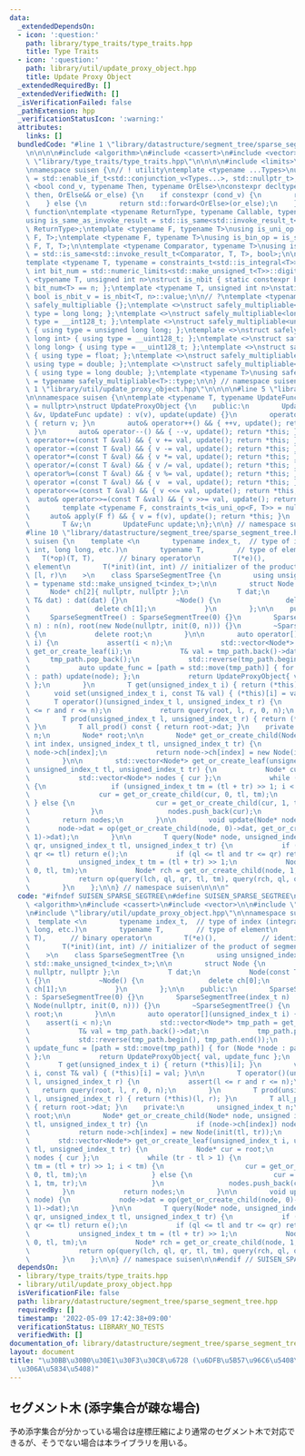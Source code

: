 ```yaml
---
data:
  _extendedDependsOn:
  - icon: ':question:'
    path: library/type_traits/type_traits.hpp
    title: Type Traits
  - icon: ':question:'
    path: library/util/update_proxy_object.hpp
    title: Update Proxy Object
  _extendedRequiredBy: []
  _extendedVerifiedWith: []
  _isVerificationFailed: false
  _pathExtension: hpp
  _verificationStatusIcon: ':warning:'
  attributes:
    links: []
  bundledCode: "#line 1 \"library/datastructure/segment_tree/sparse_segment_tree.hpp\"\
    \n\n\n\n#include <algorithm>\n#include <cassert>\n#include <vector>\n\n#line 1\
    \ \"library/type_traits/type_traits.hpp\"\n\n\n\n#include <limits>\n#include <type_traits>\n\
    \nnamespace suisen {\n// ! utility\ntemplate <typename ...Types>\nusing constraints_t\
    \ = std::enable_if_t<std::conjunction_v<Types...>, std::nullptr_t>;\ntemplate\
    \ <bool cond_v, typename Then, typename OrElse>\nconstexpr decltype(auto) constexpr_if(Then&&\
    \ then, OrElse&& or_else) {\n    if constexpr (cond_v) {\n        return std::forward<Then>(then);\n\
    \    } else {\n        return std::forward<OrElse>(or_else);\n    }\n}\n\n// !\
    \ function\ntemplate <typename ReturnType, typename Callable, typename ...Args>\n\
    using is_same_as_invoke_result = std::is_same<std::invoke_result_t<Callable, Args...>,\
    \ ReturnType>;\ntemplate <typename F, typename T>\nusing is_uni_op = is_same_as_invoke_result<T,\
    \ F, T>;\ntemplate <typename F, typename T>\nusing is_bin_op = is_same_as_invoke_result<T,\
    \ F, T, T>;\n\ntemplate <typename Comparator, typename T>\nusing is_comparator\
    \ = std::is_same<std::invoke_result_t<Comparator, T, T>, bool>;\n\n// ! integral\n\
    template <typename T, typename = constraints_t<std::is_integral<T>>>\nconstexpr\
    \ int bit_num = std::numeric_limits<std::make_unsigned_t<T>>::digits;\ntemplate\
    \ <typename T, unsigned int n>\nstruct is_nbit { static constexpr bool value =\
    \ bit_num<T> == n; };\ntemplate <typename T, unsigned int n>\nstatic constexpr\
    \ bool is_nbit_v = is_nbit<T, n>::value;\n\n// ?\ntemplate <typename T>\nstruct\
    \ safely_multipliable {};\ntemplate <>\nstruct safely_multipliable<int> { using\
    \ type = long long; };\ntemplate <>\nstruct safely_multipliable<long long> { using\
    \ type = __int128_t; };\ntemplate <>\nstruct safely_multipliable<unsigned int>\
    \ { using type = unsigned long long; };\ntemplate <>\nstruct safely_multipliable<unsigned\
    \ long int> { using type = __uint128_t; };\ntemplate <>\nstruct safely_multipliable<unsigned\
    \ long long> { using type = __uint128_t; };\ntemplate <>\nstruct safely_multipliable<float>\
    \ { using type = float; };\ntemplate <>\nstruct safely_multipliable<double> {\
    \ using type = double; };\ntemplate <>\nstruct safely_multipliable<long double>\
    \ { using type = long double; };\ntemplate <typename T>\nusing safely_multipliable_t\
    \ = typename safely_multipliable<T>::type;\n\n} // namespace suisen\n\n\n#line\
    \ 1 \"library/util/update_proxy_object.hpp\"\n\n\n\n#line 5 \"library/util/update_proxy_object.hpp\"\
    \n\nnamespace suisen {\n\ntemplate <typename T, typename UpdateFunc, constraints_t<std::is_invocable<UpdateFunc>>\
    \ = nullptr>\nstruct UpdateProxyObject {\n    public:\n        UpdateProxyObject(T\
    \ &v, UpdateFunc update) : v(v), update(update) {}\n        operator T() const\
    \ { return v; }\n        auto& operator++() && { ++v, update(); return *this;\
    \ }\n        auto& operator--() && { --v, update(); return *this; }\n        auto&\
    \ operator+=(const T &val) && { v += val, update(); return *this; }\n        auto&\
    \ operator-=(const T &val) && { v -= val, update(); return *this; }\n        auto&\
    \ operator*=(const T &val) && { v *= val, update(); return *this; }\n        auto&\
    \ operator/=(const T &val) && { v /= val, update(); return *this; }\n        auto&\
    \ operator%=(const T &val) && { v %= val, update(); return *this; }\n        auto&\
    \ operator =(const T &val) && { v  = val, update(); return *this; }\n        auto&\
    \ operator<<=(const T &val) && { v <<= val, update(); return *this; }\n      \
    \  auto& operator>>=(const T &val) && { v >>= val, update(); return *this; }\n\
    \        template <typename F, constraints_t<is_uni_op<F, T>> = nullptr>\n   \
    \     auto& apply(F f) && { v = f(v), update(); return *this; }\n    private:\n\
    \        T &v;\n        UpdateFunc update;\n};\n\n} // namespace suisen\n\n\n\
    #line 10 \"library/datastructure/segment_tree/sparse_segment_tree.hpp\"\n\nnamespace\
    \ suisen {\n    template <\n        typename index_t,  // type of index (integral:\
    \ int, long long, etc.)\n        typename T,        // type of element\n     \
    \   T(*op)(T, T),      // binary operator\n        T(*e)(),           // identity\
    \ element\n        T(*init)(int, int) // initializer of the product of segment\
    \ [l, r)\n    >\n    class SparseSegmentTree {\n        using unsigned_index_t\
    \ = typename std::make_unsigned_t<index_t>;\n\n        struct Node {\n       \
    \     Node* ch[2]{ nullptr, nullptr };\n            T dat;\n            Node(const\
    \ T& dat) : dat(dat) {}\n            ~Node() {\n                delete ch[0];\n\
    \                delete ch[1];\n            }\n        };\n\n    public:\n   \
    \     SparseSegmentTree() : SparseSegmentTree(0) {}\n        SparseSegmentTree(index_t\
    \ n) : n(n), root(new Node(nullptr, init(0, n))) {}\n        ~SparseSegmentTree()\
    \ {\n            delete root;\n        }\n\n        auto operator[](unsigned_index_t\
    \ i) {\n            assert(i < n);\n            std::vector<Node*> tmp_path =\
    \ get_or_create_leaf(i);\n            T& val = tmp_path.back()->dat;\n       \
    \     tmp_path.pop_back();\n            std::reverse(tmp_path.begin(), tmp_path.end());\n\
    \            auto update_func = [path = std::move(tmp_path)] { for (Node *node\
    \ : path) update(node); };\n            return UpdateProxyObject{ val, update_func\
    \ };\n        }\n        T get(unsigned_index_t i) { return (*this)[i]; }\n  \
    \      void set(unsigned_index_t i, const T& val) { (*this)[i] = val; }\n\n  \
    \      T operator()(unsigned_index_t l, unsigned_index_t r) {\n            assert(l\
    \ <= r and r <= n);\n            return query(root, l, r, 0, n);\n        }\n\
    \        T prod(unsigned_index_t l, unsigned_index_t r) { return (*this)(l, r);\
    \ }\n        T all_prod() const { return root->dat; }\n    private:\n        unsigned_index_t\
    \ n;\n        Node* root;\n\n        Node* get_or_create_child(Node* node, unsigned\
    \ int index, unsigned_index_t tl, unsigned_index_t tr) {\n            if (node->ch[index])\
    \ node->ch[index];\n            return node->ch[index] = new Node(init(tl, tr));\n\
    \        }\n\n        std::vector<Node*> get_or_create_leaf(unsigned_index_t i,\
    \ unsigned_index_t tl, unsigned_index_t tr) {\n            Node* cur = root;\n\
    \            std::vector<Node*> nodes { cur };\n            while (tr - tl > 1)\
    \ {\n                if (unsigned_index_t tm = (tl + tr) >> 1; i < tm) {\n   \
    \                 cur = get_or_create_child(cur, 0, tl, tm);\n               \
    \ } else {\n                    cur = get_or_create_child(cur, 1, tm, tr);\n \
    \               }\n                nodes.push_back(cur);\n            }\n    \
    \        return nodes;\n        }\n\n        void update(Node* node) {\n     \
    \       node->dat = op(get_or_create_child(node, 0)->dat, get_or_create_child(node,\
    \ 1)->dat);\n        }\n\n        T query(Node* node, unsigned_index_t ql, unsigned_index_t\
    \ qr, unsigned_index_t tl, unsigned_index_t tr) {\n            if (tr <= ql or\
    \ qr <= tl) return e();\n            if (ql <= tl and tr <= qr) return node->dat;\n\
    \            unsigned_index_t tm = (tl + tr) >> 1;\n            Node* lch = get_or_create_child(node,\
    \ 0, tl, tm);\n            Node* rch = get_or_create_child(node, 1, tm, tr);\n\
    \            return op(query(lch, ql, qr, tl, tm), query(rch, ql, qr, tm, tr));\n\
    \        }\n    };\n\n} // namespace suisen\n\n\n"
  code: "#ifndef SUISEN_SPARSE_SEGTREE\n#define SUISEN_SPARSE_SEGTREE\n\n#include\
    \ <algorithm>\n#include <cassert>\n#include <vector>\n\n#include \"library/type_traits/type_traits.hpp\"\
    \n#include \"library/util/update_proxy_object.hpp\"\n\nnamespace suisen {\n  \
    \  template <\n        typename index_t,  // type of index (integral: int, long\
    \ long, etc.)\n        typename T,        // type of element\n        T(*op)(T,\
    \ T),      // binary operator\n        T(*e)(),           // identity element\n\
    \        T(*init)(int, int) // initializer of the product of segment [l, r)\n\
    \    >\n    class SparseSegmentTree {\n        using unsigned_index_t = typename\
    \ std::make_unsigned_t<index_t>;\n\n        struct Node {\n            Node* ch[2]{\
    \ nullptr, nullptr };\n            T dat;\n            Node(const T& dat) : dat(dat)\
    \ {}\n            ~Node() {\n                delete ch[0];\n                delete\
    \ ch[1];\n            }\n        };\n\n    public:\n        SparseSegmentTree()\
    \ : SparseSegmentTree(0) {}\n        SparseSegmentTree(index_t n) : n(n), root(new\
    \ Node(nullptr, init(0, n))) {}\n        ~SparseSegmentTree() {\n            delete\
    \ root;\n        }\n\n        auto operator[](unsigned_index_t i) {\n        \
    \    assert(i < n);\n            std::vector<Node*> tmp_path = get_or_create_leaf(i);\n\
    \            T& val = tmp_path.back()->dat;\n            tmp_path.pop_back();\n\
    \            std::reverse(tmp_path.begin(), tmp_path.end());\n            auto\
    \ update_func = [path = std::move(tmp_path)] { for (Node *node : path) update(node);\
    \ };\n            return UpdateProxyObject{ val, update_func };\n        }\n \
    \       T get(unsigned_index_t i) { return (*this)[i]; }\n        void set(unsigned_index_t\
    \ i, const T& val) { (*this)[i] = val; }\n\n        T operator()(unsigned_index_t\
    \ l, unsigned_index_t r) {\n            assert(l <= r and r <= n);\n         \
    \   return query(root, l, r, 0, n);\n        }\n        T prod(unsigned_index_t\
    \ l, unsigned_index_t r) { return (*this)(l, r); }\n        T all_prod() const\
    \ { return root->dat; }\n    private:\n        unsigned_index_t n;\n        Node*\
    \ root;\n\n        Node* get_or_create_child(Node* node, unsigned int index, unsigned_index_t\
    \ tl, unsigned_index_t tr) {\n            if (node->ch[index]) node->ch[index];\n\
    \            return node->ch[index] = new Node(init(tl, tr));\n        }\n\n \
    \       std::vector<Node*> get_or_create_leaf(unsigned_index_t i, unsigned_index_t\
    \ tl, unsigned_index_t tr) {\n            Node* cur = root;\n            std::vector<Node*>\
    \ nodes { cur };\n            while (tr - tl > 1) {\n                if (unsigned_index_t\
    \ tm = (tl + tr) >> 1; i < tm) {\n                    cur = get_or_create_child(cur,\
    \ 0, tl, tm);\n                } else {\n                    cur = get_or_create_child(cur,\
    \ 1, tm, tr);\n                }\n                nodes.push_back(cur);\n    \
    \        }\n            return nodes;\n        }\n\n        void update(Node*\
    \ node) {\n            node->dat = op(get_or_create_child(node, 0)->dat, get_or_create_child(node,\
    \ 1)->dat);\n        }\n\n        T query(Node* node, unsigned_index_t ql, unsigned_index_t\
    \ qr, unsigned_index_t tl, unsigned_index_t tr) {\n            if (tr <= ql or\
    \ qr <= tl) return e();\n            if (ql <= tl and tr <= qr) return node->dat;\n\
    \            unsigned_index_t tm = (tl + tr) >> 1;\n            Node* lch = get_or_create_child(node,\
    \ 0, tl, tm);\n            Node* rch = get_or_create_child(node, 1, tm, tr);\n\
    \            return op(query(lch, ql, qr, tl, tm), query(rch, ql, qr, tm, tr));\n\
    \        }\n    };\n\n} // namespace suisen\n\n#endif // SUISEN_SPARSE_SEGTREE\n"
  dependsOn:
  - library/type_traits/type_traits.hpp
  - library/util/update_proxy_object.hpp
  isVerificationFile: false
  path: library/datastructure/segment_tree/sparse_segment_tree.hpp
  requiredBy: []
  timestamp: '2022-05-09 17:42:38+09:00'
  verificationStatus: LIBRARY_NO_TESTS
  verifiedWith: []
documentation_of: library/datastructure/segment_tree/sparse_segment_tree.hpp
layout: document
title: "\u30BB\u30B0\u30E1\u30F3\u30C8\u6728 (\u6DFB\u5B57\u96C6\u5408\u304C\u758E\
  \u306A\u5834\u5408)"
---
```

## セグメント木 (添字集合が疎な場合)

予め添字集合が分かっている場合は座標圧縮により通常のセグメント木で対応できるが、そうでない場合は本ライブラリを用いる。
